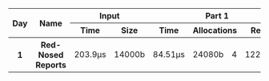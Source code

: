 <table>
  <thread>
    <tr>
      <th rowspan="2">Day</th>
      <th rowspan="2">Name</th>
      <th colspan="2">Input</th>
      <th colspan="4">Part 1</th>
      <th colspan="4">Part 2</th>
    </tr>
    <tr>
      <th>Time</th>
      <th>Size</th>
      <th>Time</th>
      <th colspan="2">Allocations</th>
      <th>Result</th>
      <th>Time</th>
      <th colspan="2">Allocations</th>
      <th>Result</th>
    </tr>
  </thread>
  <tbody id="results">
<tr>
<th>1</th>
<th>Red-Nosed Reports</th>
<td>203.9µs</td>
<td>14000b</td>
<td>84.51µs</td>
<td>24080b</td><td>4</td>
<td>1223326</td>
<td>84.72µs</td>
<td>24080b</td><td>4</td>
<td>1223326</td>
</tr>
</tbody>
</table>
